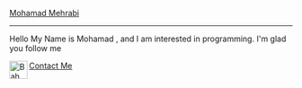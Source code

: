 <a href="github.com/OnlyRad" >Mohamad Mehrabi</a>
<hr>

Hello  My Name is Mohamad ,  and I am interested in programming. I'm glad you follow me

<a href="t.me/TheOnlyMamad">
    <img align="left" alt="Bahman Ahmadi | Telegram" width="32px" src="https://upload.wikimedia.org/wikipedia/commons/thumb/8/83/Telegram_2019_Logo.svg/1200px-Telegram_2019_Logo.svg.png" /> Contact Me
</a>
<br>

